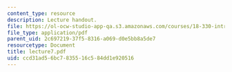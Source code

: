 ```yaml
---
content_type: resource
description: Lecture handout.
file: https://ol-ocw-studio-app-qa.s3.amazonaws.com/courses/18-330-introduction-to-numerical-analysis-spring-2004/ccd31ad56bc7835516c584dd1e920516_lecture7.pdf
file_type: application/pdf
parent_uid: 2c697219-37f5-8316-a069-d0e5bb8a5de7
resourcetype: Document
title: lecture7.pdf
uid: ccd31ad5-6bc7-8355-16c5-84dd1e920516
---
```

